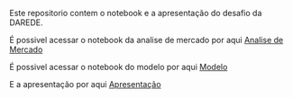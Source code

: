 Este repositorio contem o notebook e a apresentação do desafio da DAREDE.

É possivel acessar o notebook da analise de mercado por aqui [Analise de Mercado](notebooks/market_analysis.ipynb)

É possivel acessar o notebook do modelo por aqui [Modelo](notebooks/modelo.ipynb)

E a apresentação por aqui [Apresentação](https://docs.google.com/presentation/d/1vUd_4yL3opuinLAQqpt7zNknm8SrLQq07NdgFR1atE0/edit?usp=sharing)
